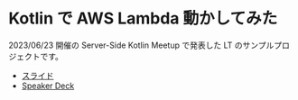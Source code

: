 # Kotlin で AWS Lambda 動かしてみた

2023/06/23 開催の Server-Side Kotlin Meetup で発表した LT のサンプルプロジェクトです。

- [スライド](https://github.com/Kaito-Dogi/slides/tree/main/2023_06_23)
- [Speaker Deck](https://speakerdeck.com/doggy/kotlin-de-aws-lambda-dong-kasitemita-server-side-kotlin-meetup-vol-dot-9-at-kaito-dogi)
